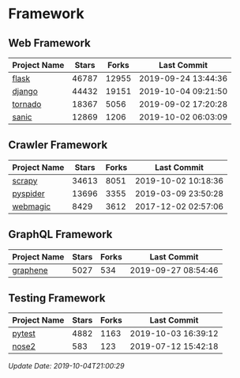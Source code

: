 # Framework

## Web Framework

| Project Name | Stars | Forks | Last Commit |
| ------------ | ----- | ----- | ----------- |
| [flask](https://github.com/pallets/flask) | 46787 | 12955 | 2019-09-24 13:44:36 |
| [django](https://github.com/django/django) | 44432 | 19151 | 2019-10-04 09:21:50 |
| [tornado](https://github.com/tornadoweb/tornado) | 18367 | 5056 | 2019-09-02 17:20:28 |
| [sanic](https://github.com/huge-success/sanic) | 12869 | 1206 | 2019-10-02 06:03:09 |

## Crawler Framework

| Project Name | Stars | Forks | Last Commit |
| ------------ | ----- | ----- | ----------- |
| [scrapy](https://github.com/scrapy/scrapy) | 34613 | 8051 | 2019-10-02 10:18:36 |
| [pyspider](https://github.com/binux/pyspider) | 13696 | 3355 | 2019-03-09 23:50:28 |
| [webmagic](https://github.com/code4craft/webmagic) | 8429 | 3612 | 2017-12-02 02:57:06 |

## GraphQL Framework

| Project Name | Stars | Forks | Last Commit |
| ------------ | ----- | ----- | ----------- |
| [graphene](https://github.com/graphql-python/graphene) | 5027 | 534 | 2019-09-27 08:54:46 |

## Testing Framework

| Project Name | Stars | Forks | Last Commit |
| ------------ | ----- | ----- | ----------- |
| [pytest](https://github.com/pytest-dev/pytest) | 4882 | 1163 | 2019-10-03 16:39:12 |
| [nose2](https://github.com/nose-devs/nose2) | 583 | 123 | 2019-07-12 15:42:18 |

*Update Date: 2019-10-04T21:00:29*
